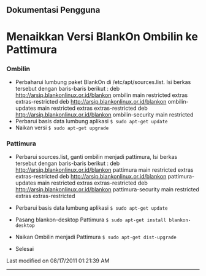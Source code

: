 ## Dokumentasi Pengguna
# Menaikkan Versi BlankOn Ombilin ke Pattimura

### Ombilin
  * Perbaharui lumbung paket BlankOn di /etc/apt/sources.list. Isi berkas
      tersebut dengan baris-baris berikut :
      deb http://arsip.blankonlinux.or.id/blankon ombilin main restricted
      extras extras-restricted
      deb http://arsip.blankonlinux.or.id/blankon ombilin-updates main
      restricted extras extras-restricted
      deb http://arsip.blankonlinux.or.id/blankon ombilin-security main
      restricted
  * Perbarui basis data lumbung aplikasi
`$ sudo apt-get update`
  * Naikan versi
`$ sudo apt-get upgrade`

### Pattimura
  * Perbarui sources.list, ganti ombilin menjadi pattimura, Isi berkas
      tersebut dengan baris-baris berikut :
      deb http://arsip.blankonlinux.or.id/blankon pattimura main restricted
      extras extras-restricted
      deb http://arsip.blankonlinux.or.id/blankon pattimura-updates main
      restricted extras extras-restricted
      deb http://arsip.blankonlinux.or.id/blankon pattimura-security main
      restricted extras extras-restricted
  * Perbarui basis data lumbung aplikasi
`$ sudo apt-get update`

  * Pasang blankon-desktop Pattimura
     `$ sudo apt-get install blankon-desktop`
  * Naikan Ombilin menjadi Pattimura
      `$ sudo apt-get dist-upgrade`
  * Selesai

Last modified on 08/17/2011 01:21:39 AM
 
---
 
